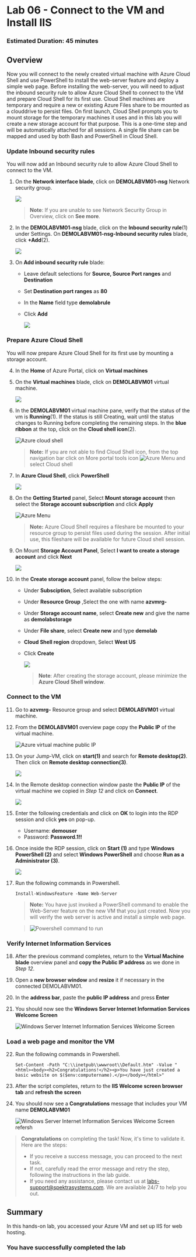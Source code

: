 ﻿# Lab 06 - Connect to the VM and Install IIS

### Estimated Duration: 45 minutes

## Overview

Now you will connect to the newly created virtual machine with Azure Cloud Shell and use PowerShell to install the web-server feature and deploy a simple web page. Before installing the web-server, you will need to adjust the inbound security rule to allow Azure Cloud Shell to connect to the VM and prepare Cloud Shell for its first use. Cloud Shell machines are temporary and require a new or existing Azure Files share to be mounted as a clouddrive to persist files. On first launch, Cloud Shell prompts you to mount storage for the temporary machines it uses and in this lab you will create a new storage account for that purpose. This is a one-time step and will be automatically attached for all sessions. A single file share can be mapped and used by both Bash and PowerShell in Cloud Shell. 

### Update Inbound security rules

You will now add an Inbound security rule to allow Azure Cloud Shell to connect to the VM.

 1. On the **Network interface blade**, click on **DEMOLABVM01-nsg** Network security group.
 
    ![](../instructions/images/lab5-image1.png)
    
    >**Note**: If you are unable to see Network Security Group in Overview, click on **See more**.
 
 2. In the **DEMOLABVM01-nsg** blade, click on the **Inbound security rule**(1) under Settings. On **DEMOLABVM01-nsg-Inbound security rules** blade, click **+Add**(2).

    ![](../instructions/images/lab5-image2.png)
 
 3. On **Add inbound security rule** blade:
  
     - Leave default selections for **Source, Source Port ranges** and **Destination**
 
     - Set **Destination port ranges** as **80**
 
     - In the **Name** field type <copy>**demolabrule**</copy>
 
     - Click **Add**

       ![](../instructions/images/lab5-image3.png)

### Prepare Azure Cloud Shell

You will now prepare Azure Cloud Shell for its first use by mounting a storage account.

 4. In the **Home** of Azure Portal, click on **Virtual machines**
 
 5. On the **Virtual machines** blade, click on **DEMOLABVM01** virtual machine.

     ![](../instructions/images/lab5-image4.png)
 
 6. In the **DEMOLABVM01** virtual machine pane, verify that the status of the vm is **Running**(1). If the status is still Creating, wait until the status changes to Running before completing the remaining steps.  In the **blue ribbon** at the top, click on the **Cloud shell icon**(2).

    ![Azure cloud shell](images/VMC-E6-S6.png)

    > **Note:** If you are not able to find Cloud Shell icon, from the top navigation bar click on More portal tools icon ![Azure Menu](images/moreportaltool.png) and select Cloud shell

7. In **Azure Cloud Shell**, click **PowerShell**

   ![](../instructions/images/powershell.png)

8. On the **Getting Started** panel, Select **Mount storage account** then select the **Storage account subscription** and click **Apply**

    ![Azure Menu](images/gettingstarted.png)

    > **Note:** Azure Cloud Shell requires a fileshare be mounted to your resource group to persist files used during the session. After initial use, this fileshare will be available for future Cloud shell session.

9. On Mount **Storage Account Panel**, Select **I want to create a storage account** and click **Next**

     ![](../instructions/images/mount.png)

10. In the **Create storage account** panel, follow the below steps:
   
    - Under **Subsciption**, Select available subscription
   
    - Under **Resource Group** ,Select the one with name **azvmrg-** 
    
    - Under **Storage account name**, select **Create new** and give the name as **demolabstorage<inject key="Deployment ID" enableCopy="false"/>**

    - Under **File share**, select **Create new** and type <copy>**demolab**</copy>
    
    - **Cloud Shell region** dropdown, Select **West US**
      
    - Click **Create** 

      ![](../instructions/images/create.png)

      >**Note**: After creating the storage account, please minimize the **Azure Cloud Shell window**.

### Connect to the VM

11. Go to **azvmrg-<inject key="Deployment ID" enableCopy="false"/>** Resource group and select **DEMOLABVM01** virtual machine.

12. From the **DEMOLABVM01** overview page copy the **Public IP** of the virtual machine.

    ![Azure virtual machine public IP](images/VMC-E6-S11.png)

13. On your Jump-VM, click on **start(1)** and search for **Remote desktop(2)**. Then click on **Remote desktop connection(3)**.

     ![](../instructions/images/lab5-image6.png)

14. In the Remote desktop connection window paste the **Public IP** of the virtual machine we copied in *Step 12* and click on **Connect**.

     ![](../instructions/images/lab5-image7.png)

15. Enter the following credentials and click on **OK** to login into the RDP session and click **yes** on pop-up.

    - Username: **demouser**
    - Password: **Password.1!!**

16. Once inside the RDP session, click on **Start (1)** and type **Windows PowerShell (2)** and select **Windows PowerShell** and choose **Run as a Administrator (3)**.

    ![](../instructions/images/lab5-image8.png)

17. Run the following commands in Powershell.

     ```
     Install-WindowsFeature -Name Web-Server
     
     ```

     > **Note:** You have just invoked a PowerShell command to enable the Web-Server feature on the new VM that you just created. Now you will verify the web server is active and install a simple web page.
    
     > ![Powershell command to run](images/powershell-command-install.png)

### Verify Internet Information Services

18. After the previous command completes, return to the **Virtual Machine blade** overview panel and **copy the Public IP address** as we done in *Step 12*.

19. Open a **new browser window** and **resize** it if necessary in the connected DEMOLABVM01.

20. In the **address bar**, paste the **public IP address** and press **Enter**

21. You should now see the **Windows Server Internet Information Services Welcome Screen**

    ![Windows Server Internet Information Services Welcome Screen](images/IIS-windows-server.png)

### Load a web page and monitor the VM

22. Run the following commands in Powershell.

     ```
     Set-Content -Path "C:\\inetpub\\wwwroot\\Default.htm" -Value "<html><body><h2>Congratulations!</h2><p>You have just created a basic website on $($env:computername).</p></body></html>"
     ```

23. After the script completes, return to the **IIS Welcome screen browser tab** and **refresh the screen**

24. You should now see a **Congratulations** message that includes your VM name **DEMOLABVM01**

    ![Windows Server Internet Information Services Welcome Screen refersh](images/windows-server-cong.png)

<validation step="ac29a4b2-b781-47ed-b706-536023ac7b14" />

> **Congratulations** on completing the task! Now, it's time to validate it. Here are the steps:
> - If you receive a success message, you can proceed to the next task.
> - If not, carefully read the error message and retry the step, following the instructions in the lab guide. 
> - If you need any assistance, please contact us at labs-support@spektrasystems.com. We are available 24/7 to help you out.
    

## Summary

In this hands-on lab, you accessed your Azure VM and set up IIS for web hosting.

### You have successfully completed the lab
